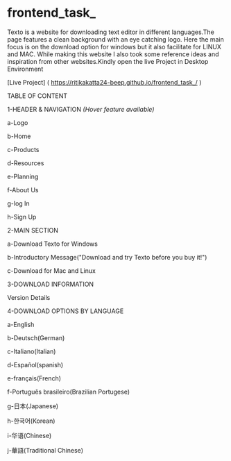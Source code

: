 # frontend_task_
Texto is a website for downloading text editor in different languages.The page features a clean background with an eye catching logo. Here the main focus is on the download option for windows but it also facilitate for LINUX and MAC. While making this website I also took some reference ideas and inspiration from other websites.Kindly open the live Project in Desktop Environment

[Live Project] ( https://ritikakatta24-beep.github.io/frontend_task_/ )


TABLE OF CONTENT

1-HEADER & NAVIGATION *(Hover feature available)*

a-Logo

b-Home

c-Products

d-Resources

e-Planning

f-About Us

g-log In

h-Sign Up


2-MAIN SECTION

a-Download Texto for Windows

b-Introductory Message("Download and try Texto before you buy it!")

c-Download for Mac and Linux 



3-DOWNLOAD INFORMATION

Version Details


4-DOWNLOAD OPTIONS BY LANGUAGE

a-English

b-Deutsch(German)

c-Italiano(Italian)

d-Español(spanish)

e-français(French)

f-Português brasileiro(Brazilian Portugese)

g-日本(Japanese)

h-한국어(Korean)

i-华语(Chinese)

j-華語(Traditional Chinese)


